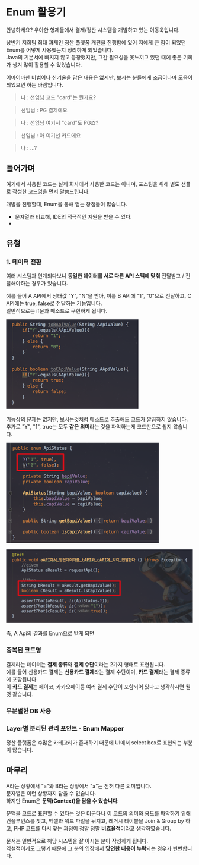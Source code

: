 # Enum 활용기

안녕하세요? 우아한 형제들에서 결제/정산 시스템을 개발하고 있는 이동욱입니다.  
  
상반기 저희팀 최대 과제인 정산 플랫폼 개편을 진행함에 있어 저에게 큰 힘이 되었던 Enum를 어떻게 사용했는지 정리하게 되었습니다.  
Java의 기본서에 빠지지 않고 등장했지만, 그간 필요성을 못느끼고 있던 때에 좋은 기회가 생겨 많이 활용할 수 있었습니다.  
  
어마어마한 비법이나 신기술을 담은 내용은 없지만, 보시는 분들에게 조금이나마 도움이 되었으면 하는 바램입니다.

> 나 : 선임님 코드 "card"는 뭔가요?  

> 선임님 : PG 결제에요

> 나 : 선임님 여기서 "card"도 PG죠?

> 선임님 : 아 여기선 카드에요

> 나 : ...?



## 들어가며

여기에서 사용된 코드는 실제 회사에서 사용한 코드는 아니며, 포스팅을 위해 별도 샘플로 작성한 코드임을 먼저 말씀드립니다.  
  
개발을 진행할때, Enum을 통해 얻는 장점들이 많습니다.  

* 문자열과 비교해, IDE의 적극적인 지원을 받을 수 있다.
* 

## 유형

### 1. 데이터 전환

여러 시스템과 연계되다보니 **동일한 데이터를 서로 다른 API 스펙에 맞춰** 전달받고 / 전달해야하는 경우가 있습니다.  
  
예를 들어 A API에서 상태값 "Y", "N"을 받아, 이를 B API에 "1", "0"으로 전달하고, C API에는 true, false로 전달하는 기능입니다.  
일반적으로는 if문과 메소드로 구현하게 됩니다.

![case1](./images/case1_legacy.png)

기능상의 문제는 없지만, 보시는것처럼 메소드로 추출해도 코드가 깔끔하지 않습니다.  
추가로 "Y", "1", true는 모두 **같은 의미**라는 것을 파악하는게 코드만으로 쉽지 않습니다.  


![case1](./images/case1_enum.png)


![case1](./images/case1_test.png)

즉, A Api의 결과를 Enum으로 받게 되면  




### 중복된 코드명

결제라는 데이터는 **결제 종류**와 **결제 수단**이라는 2가지 형태로 표현됩니다.  
예를 들어 신용카드 결제는 **신용카드 결제**라는 결제 수단이며, **카드 결제**라는 결제 종류에 포함됩니다.  
이 **카드 결제**는 페이코, 카카오페이등 여러 결제 수단이 포함되어 있다고 생각하시면 될것 같습니다.  


### 무분별한 DB 사용


### Layer별 분리된 관리 포인트 - Enum Mapper

정산 플랫폼은 수많은 카테고리가 존재하기 때문에 UI에서 select box로 표현되는 부분이 많습니다.  




## 마무리

A라는 상황에서 "a"와 B라는 상황에서 "a"는 전혀 다른 의미입니다.  
문자열은 이런 상황까지 담을 수 없습니다.  
하지만 Enum은 **문맥(Context)을 담을 수 있습니다**.  
  
문맥을 코드로 표현할 수 있다는 것은 더군다나 이 코드의 의미와 용도를 파악하기 위해 컨플루언스를 찾고, 엑셀과 워드 파일을 뒤지고, 레거시 테이블을 Join & Group by 하고, PHP 코드를 다시 찾는 과정이 정말 정말 **비효율적**이라고 생각하였습니다.  


문서는 일반적으로 해당 시스템을 잘 아시는 분이 작성하게 됩니다.  
역설적이게도 그렇기 때문에 그 분의 입장에서 **당연한 내용이 누락**되는 경우가 빈번합니다.  

